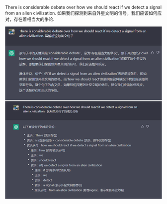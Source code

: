 There is considerable debate over how we should react if we detect a signal from an alien civilization.
如果我们探测到来自外星文明的信号，我们应该如何应对，存在着相当大的争论.

![](./static/images/001_1.png)
![](./static/images/001_2.png)